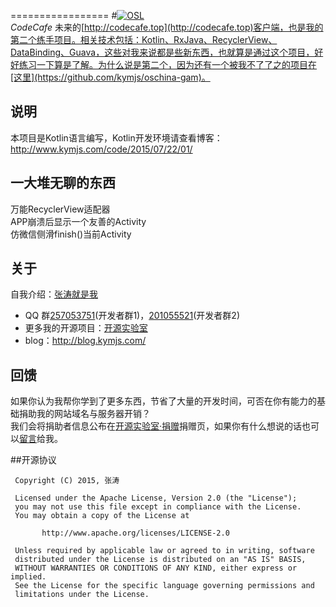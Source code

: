 =================
#[![OSL](http://www.kymjs.com/image/logo_s.png)](http://www.kymjs.com/works/)   
*CodeCafe* 未来的[http://codecafe.top](http://codecafe.top)客户端，也是我的第二个练手项目。相关技术包括：Kotlin、RxJava、RecyclerView、DataBinding、Guava，这些对我来说都是些新东西，也就算是通过这个项目，好好练习一下算是了解。为什么说是第二个，因为还有一个被我不了了之的项目在[这里](https://github.com/kymjs/oschina-gam)。<br>

## 说明
本项目是Kotlin语言编写，Kotlin开发环境请查看博客：http://www.kymjs.com/code/2015/07/22/01/

## 一大堆无聊的东西
万能RecyclerView适配器  
APP崩溃后显示一个友善的Activity   
仿微信侧滑finish()当前Activity    

## 关于
自我介绍：[张涛就是我](http://blog.kymjs.com/about)    
* QQ 群[257053751](http://jq.qq.com/?_wv=1027&k=WoM2Aa)(开发者群1)，[201055521](http://jq.qq.com/?_wv=1027&k=MBVdpK)(开发者群2)    
* 更多我的开源项目：[开源实验室](http://www.kymjs.com/works)    
* blog：http://blog.kymjs.com/    

## 回馈
如果你认为我帮你学到了更多东西，节省了大量的开发时间，可否在你有能力的基础捐助我的网站域名与服务器开销？    
我们会将捐助者信息公布在[开源实验室·捐赠](http://www.kymjs.com/donate)捐赠页，如果你有什么想说的话也可以[留言](http://www.kymjs.com/tweet)给我。


##开源协议
```
 Copyright (C) 2015, 张涛
 
 Licensed under the Apache License, Version 2.0 (the "License");
 you may not use this file except in compliance with the License.
 You may obtain a copy of the License at

       http://www.apache.org/licenses/LICENSE-2.0

 Unless required by applicable law or agreed to in writing, software
 distributed under the License is distributed on an "AS IS" BASIS,
 WITHOUT WARRANTIES OR CONDITIONS OF ANY KIND, either express or implied.
 See the License for the specific language governing permissions and
 limitations under the License.
 ```
